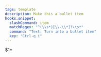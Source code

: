 ```yaml
---
tags: template
description: Make this a bullet item
hooks.snippet:
  slashCommand: item
  matchRegex: "^(\\s*)[\\-\\*]?\\s*"
  command: "Text: Turn into a bullet item"
  key: "Ctrl-q i"
---
```

$1* 